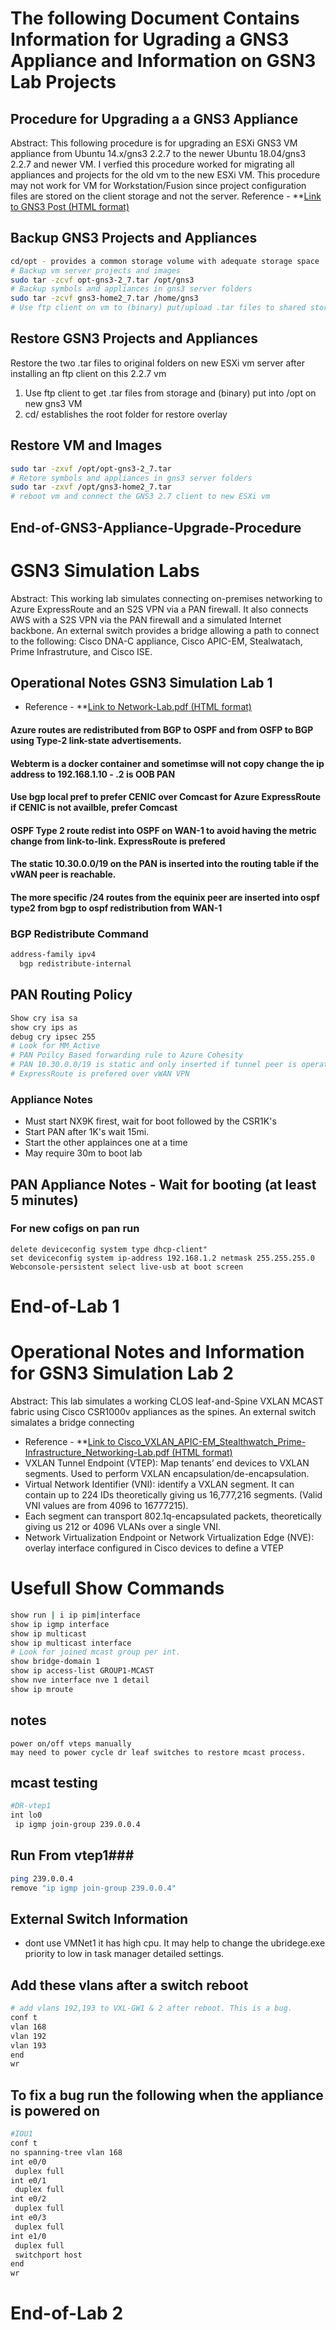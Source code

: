 # The following Document Contains Information for Ugrading a GNS3 Appliance and Information on GSN3 Lab Projects

## Procedure for Upgrading a a GNS3 Appliance 

Abstract: This following procedure is for upgrading an ESXi GNS3 VM appliance from Ubuntu 14.x/gns3 2.2.7 to the newer Ubuntu 18.04/gns3 2.2.7 and newer VM. I verfied this procedure worked for migrating all appliances and projects for the old vm to the new ESXi VM. 
This procedure may not work for VM for Workstation/Fusion since project configuration files are stored on the client storage and not the server.
Reference - **[Link to GNS3 Post (HTML format)](https://gns3.com/upgrade-ubuntu-14-x-gns3-2-2-7-t)

## Backup GNS3 Projects and Appliances
```bash
cd/opt - provides a common storage volume with adequate storage space
# Backup vm server projects and images
sudo tar -zcvf opt-gns3-2_7.tar /opt/gns3
# Backup symbols and appliances in gns3 server folders
sudo tar -zcvf gns3-home2_7.tar /home/gns3
# Use ftp client on vm to (binary) put/upload .tar files to shared storage
```
## Restore GSN3 Projects and Appliances

Restore the two .tar files to original folders on new ESXi vm server after installing an ftp client on this 2.2.7 vm
1. Use ftp client to get .tar files from storage and (binary) put into /opt on new gns3 VM 
2. cd/ establishes the root folder for restore overlay

## Restore VM and Images
```bash
sudo tar -zxvf /opt/opt-gns3-2_7.tar
# Retore symbols and appliances in gns3 server folders
sudo tar -zxvf /opt/gns3-home2_7.tar
# reboot vm and connect the GNS3 2.7 client to new ESXi vm
```
## End-of-GNS3-Appliance-Upgrade-Procedure

# GSN3 Simulation Labs

Abstract: This working lab simulates connecting on-premises networking to Azure ExpressRoute and an S2S VPN via a PAN firewall. It also connects AWS with a S2S VPN via the PAN firewall and a simulated Internet backbone. An external switch provides a bridge allowing a path to connect to the following: Cisco DNA-C appliance, Cisco APIC-EM, Stealwatach, Prime Infrastruture, and Cisco ISE. 

## Operational Notes GSN3 Simulation Lab 1 
- Reference - **[Link to Network-Lab.pdf (HTML format)](https://github.com/garrygl/GNS3/blob/20b25805cb25cc5977216e78a9a4a0c04696f3e3/Network-Lab.pdf)
#### Azure routes are redistributed from BGP to OSPF and from OSFP to BGP using Type-2 link-state advertisements. 
#### Webterm is a docker container and sometimse will not copy change the ip address to 192.168.1.10 - .2 is OOB PAN
#### Use bgp local pref to prefer CENIC over Comcast for Azure ExpressRoute if CENIC is not availble, prefer Comcast
#### OSPF Type 2 route redist into OSPF on WAN-1 to avoid having the metric change from link-to-link. ExpressRoute is prefered
#### The static 10.30.0.0/19 on the PAN is inserted into the routing table if the vWAN peer is reachable. 
#### The more specific /24 routes from the equinix peer are inserted into ospf type2 from bgp to ospf redistribution from WAN-1
### BGP Redistribute Command
```bash
address-family ipv4
  bgp redistribute-internal
```
## PAN Routing Policy
```bash
Show cry isa sa
show cry ips as
debug cry ipsec 255
# Look for MM_Active 
# PAN Poilcy Based forwarding rule to Azure Cohesity
# PAN 10.30.0.0/19 is static and only inserted if tunnel peer is operational
# ExpressRoute is prefered over vWAN VPN

```
### Appliance Notes
* Must start NX9K firest, wait for boot followed by the CSR1K's
* Start PAN after 1K's wait 15mi.
* Start the other applainces one at a time
* May require 30m to boot lab

## PAN Appliance Notes - Wait for booting (at least 5 minutes) 
### For new cofigs on pan run 
```
delete deviceconfig system type dhcp-client"
set deviceconfig system ip-address 192.168.1.2 netmask 255.255.255.0
Webconsole-persistent select live-usb at boot screen
```
# End-of-Lab 1

# Operational Notes and Information for GSN3 Simulation Lab 2 

Abstract: This lab simulates a working CLOS leaf-and-Spine VXLAN MCAST fabric using Cisco CSR1000v appliances as the spines. An external switch simalates a bridge connecting 

- Reference - **[Link to Cisco_VXLAN_APIC-EM_Stealthwatch_Prime-Infrastructure_Networking-Lab.pdf (HTML format)](https://github.com/garrygl/GNS3/blob/20b25805cb25cc5977216e78a9a4a0c04696f3e3/Cisco_VXLAN_APIC-EM_Stealthwatch_Prime-Infrastructure_Networking-Lab.pdf)
- VXLAN Tunnel Endpoint (VTEP): Map tenants’ end devices to VXLAN segments. Used to perform VXLAN encapsulation/de-encapsulation.
- Virtual Network Identifier (VNI): identify a VXLAN segment. It can contain up to 224 IDs theoretically giving us 16,777,216 segments. (Valid VNI values are from 4096 to 16777215). 
- Each segment can transport 802.1q-encapsulated packets, theoretically giving us 212 or 4096 VLANs over a single VNI.
- Network Virtualization Endpoint or Network Virtualization Edge (NVE): overlay interface configured in Cisco devices to define a VTEP
# Usefull Show Commands
```bash
show run | i ip pim|interface
show ip igmp interface
show ip multicast
show ip multicast interface
# Look for joined mcast group per int.
show bridge-domain 1
show ip access-list GROUP1-MCAST
show nve interface nve 1 detail
show ip mroute
```
## notes 
```
power on/off vteps manually
may need to power cycle dr leaf switches to restore mcast process.
```
## mcast testing
```bash
#DR-vtep1
int lo0
 ip igmp join-group 239.0.0.4
```
## Run From vtep1###
```bash
ping 239.0.0.4 
remove "ip igmp join-group 239.0.0.4"
```
## External Switch Information
* dont use VMNet1 it has high cpu. It may help to change the ubridege.exe priority to low in task manager detailed settings.
## Add these vlans after a switch reboot
```bash
# add vlans 192,193 to VXL-GW1 & 2 after reboot. This is a bug.
conf t
vlan 168
vlan 192
vlan 193
end
wr
```
## To fix a bug run the following when the appliance is powered on
```bash
#IOU1
conf t
no spanning-tree vlan 168
int e0/0
 duplex full
int e0/1
 duplex full
int e0/2
 duplex full
int e0/3
 duplex full
int e1/0
 duplex full
 switchport host
end
wr
```
# End-of-Lab 2
